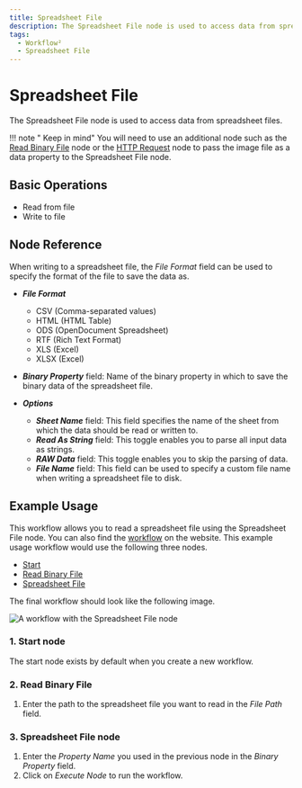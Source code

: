 ```yaml
---
title: Spreadsheet File
description: The Spreadsheet File node is used to access data from spreadsheet files. This workflow allows you to read a spreadsheet file using the Spreadsheet File node.
tags:
  - Workflow²
  - Spreadsheet File
---
```


# Spreadsheet File

The Spreadsheet File node is used to access data from spreadsheet files.

!!! note " Keep in mind"
    You will need to use an additional node such as the [Read Binary File](/workflow/integrations/core-nodes/workflow-nodes-base.readBinaryFile/) node or the [HTTP Request](/workflow/integrations/core-nodes/workflow-nodes-base.httpRequest/) node to pass the image file as a data property to the Spreadsheet File node.


## Basic Operations

- Read from file
- Write to file

## Node Reference

When writing to a spreadsheet file, the *File Format* field can be used to specify the format of the file to save the data as.

- ***File Format***
	- CSV (Comma-separated values)
	- HTML (HTML Table)
	- ODS (OpenDocument Spreadsheet)
	- RTF (Rich Text Format)
	- XLS (Excel)
	- XLSX (Excel)

- ***Binary Property*** field: Name of the binary property in which to save the binary data of the spreadsheet file.

- ***Options***
	- ***Sheet Name*** field: This field specifies the name of the sheet from which the data should be read or written to.
	- ***Read As String*** field: This toggle enables you to parse all input data as strings.
	- ***RAW Data*** field: This toggle enables you to skip the parsing of data.
	- ***File Name*** field: This field can be used to specify a custom file name when writing a spreadsheet file to disk.

## Example Usage

This workflow allows you to read a spreadsheet file using the Spreadsheet File node. You can also find the [workflow](https://n8n.io/workflows/586) on the website. This example usage workflow would use the following three nodes.
- [Start](/workflow/integrations/core-nodes/workflow-nodes-base.start/)
- [Read Binary File](/workflow/integrations/core-nodes/workflow-nodes-base.readBinaryFile/)
- [Spreadsheet File]()


The final workflow should look like the following image.

![A workflow with the Spreadsheet File node](/_images/integrations/core-nodes/spreadsheetfile/workflow.png)

### 1. Start node

The start node exists by default when you create a new workflow.

### 2. Read Binary File
1. Enter the path to the spreadsheet file you want to read in the *File Path* field.

### 3. Spreadsheet File node

1. Enter the *Property Name* you used in the previous node in the *Binary Property* field.
2. Click on *Execute Node* to run the workflow.




